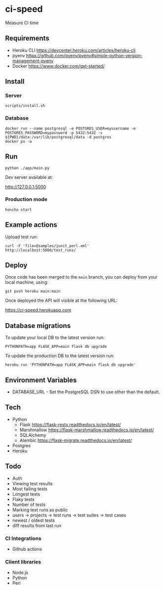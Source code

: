 # ci-speed
Measure CI time

## Requirements

* Heroku CLI https://devcenter.heroku.com/articles/heroku-cli
* pyenv https://github.com/pyenv/pyenv#simple-python-version-management-pyenv
* Docker https://www.docker.com/get-started/

## Install

### Server

```
scripts/install.sh
```

### Database

```
docker run --name postgresql -e POSTGRES_USER=myusername -e POSTGRES_PASSWORD=mypassword -p 5432:5432 -v ${PWD}/data:/var/lib/postgresql/data -d postgres
docker ps -a
```

## Run

```
python ./app/main.py
```

Dev server available at:

http://127.0.0.1:5000

### Production mode

```
honcho start
```

## Example actions

Upload test run:

```
curl -F 'file=@samples/junit_perl.xml' http://localhost:5000/test_runs/
```

## Deploy

Once code has been merged to the `main` branch, you can deploy from your local machine, using:

```
git push heroku main:main
```

Once deployed the API will visible at the following URL:

https://ci-speed.herokuapp.com

## Database migrations

To update your local DB to the latest version run:

```
PYTHONPATH=app FLASK_APP=main flask db upgrade
```

To update the production DB to the latest version run:

```
heroku run 'PYTHONPATH=app FLASK_APP=main flask db upgrade'
```

## Environment Variables

* DATABASE_URL - Set the PostgreSQL DSN to use other than the default.

## Tech
* Python
  * Flask https://flask-restx.readthedocs.io/en/latest/
  * Marshmallow https://flask-marshmallow.readthedocs.io/en/latest/
  * SQLAlchemy
  * Alembic https://flask-migrate.readthedocs.io/en/latest/
* Postgres
* Heroku

## Todo

* Auth
* Viewing test results
* Most failing tests
* Longest tests
* Flaky tests
* Number of tests
* Marking test runs as public
* users -> projects -> test runs -> test suites -> test cases
* newest / oldest tests
* diff results from last run

### CI Integrations
* Github actions

### Client libraries

* Node.js
* Python
* Perl
